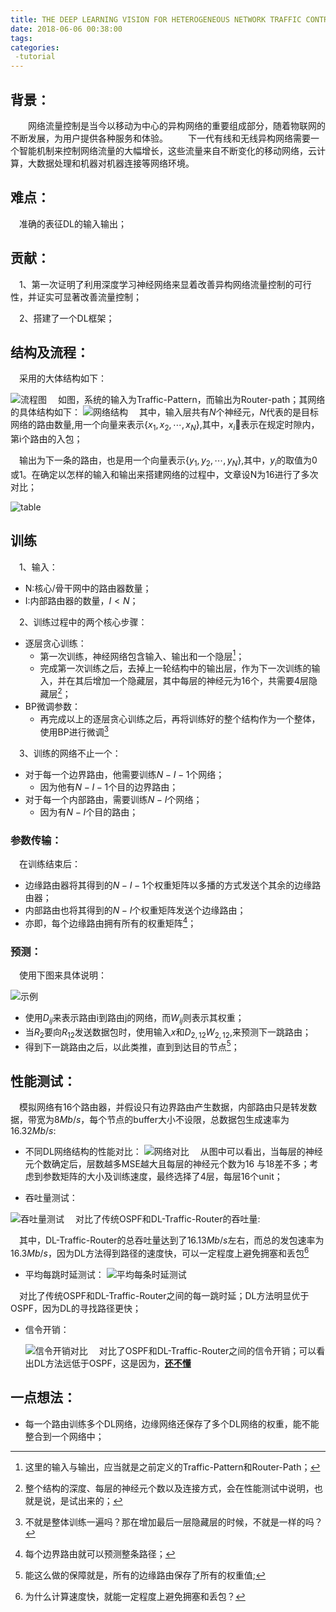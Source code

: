 ```yaml
---
title: THE DEEP LEARNING VISION FOR HETEROGENEOUS NETWORK TRAFFIC CONTROL: PROPOSAL, CHALLENGES, AND FUTURE PERSPECTIVE
date: 2018-06-06 00:38:00
tags:
categories:
 -tutorial
---
```


## 背景：

&emsp;&emsp;网络流量控制是当今以移动为中心的异构网络的重要组成部分，随着物联网的不断发展，为用户提供各种服务和体验。
&emsp;&emsp;下一代有线和无线异构网络需要一个智能机制来控制网络流量的大幅增长，这些流量来自不断变化的移动网络，云计算，大数据处理和机器对机器连接等网络环境。

## 难点：

&emsp;准确的表征DL的输入输出；

## 贡献：

&emsp;1、第一次证明了利用深度学习神经网络来显着改善异构网络流量控制的可行性，并证实可显著改善流量控制；

&emsp;2、搭建了一个DL框架；

## 结构及流程：

&emsp;采用的大体结构如下：

![流程图](https://github.com/albertroger/albertroger.github.io/tree/master/pic/DL-Traffic-Router/DL流程.png)
&emsp;如图，系统的输入为Traffic-Pattern，而输出为Router-path；其网络的具体结构如下：
![网络结构](https://github.com/albertroger/albertroger.github.io/tree/master/pic/DL-Traffic-Router/DL网络结构.png)
&emsp;其中，输入层共有$N$个神经元，$N$代表的是目标网络的路由数量,用一个向量来表示$\lbrace x_1 , x_2, \cdots, x_N \rbrace$,其中，$x_i$表示在规定时隙内，第i个路由的入包；

&emsp;输出为下一条的路由，也是用一个向量表示$\lbrace y_1,y_2,\cdots, y_N \rbrace$,其中，$y_i$的取值为0或1。在确定以怎样的输入和输出来搭建网络的过程中，文章设N为16进行了多次对比；

![table](https://github.com/albertroger/albertroger.github.io/tree/master/pic/DL-Traffic-Router/DL网络输入输出.png)

## 训练

&emsp;1、输入：
- N:核心/骨干网中的路由器数量；
- I:内部路由器的数量，$I<N$；

&emsp;2、训练过程中的两个核心步骤：

- 逐层贪心训练：
  - 第一次训练，神经网络包含输入、输出和一个隐层[^1]；
  - 完成第一次训练之后，去掉上一轮结构中的输出层，作为下一次训练的输入，并在其后增加一个隐藏层，其中每层的神经元为16个，共需要4层隐藏层[^2]；
- BP微调参数：
  - 再完成以上的逐层贪心训练之后，再将训练好的整个结构作为一个整体，使用BP进行微调[^3]

&emsp;3、训练的网络不止一个：

- 对于每一个边界路由，他需要训练$N-I-1$个网络；
  - 因为他有$N-I-1$个目的边界路由；
- 对于每一个内部路由，需要训练$N-I$个网络；
  - 因为有$N-I$个目的路由；

### 参数传输：

&emsp;在训练结束后：

- 边缘路由器将其得到的$N-I-1$个权重矩阵以多播的方式发送个其余的边缘路由器；
- 内部路由也将其得到的$N-I$个权重矩阵发送个边缘路由；
- 亦即，每个边缘路由拥有所有的权重矩阵[^4]；

### 预测：
&emsp;使用下图来具体说明：

![示例](https://github.com/albertroger/albertroger.github.io/tree/master/pic/DL-Traffic-Router/测试示例.png)
- 使用$D_{ij}$来表示路由i到路由j的网络，而$W_{ij}$则表示其权重；
- 当$R_2$要向$R_{12}$发送数据包时，使用输入$x$和$D_{2,12}$$W_{2,12}$,来预测下一跳路由；
- 得到下一跳路由之后，以此类推，直到到达目的节点[^5]；

## 性能测试：
&emsp;模拟网络有16个路由器，并假设只有边界路由产生数据，内部路由只是转发数据，带宽为$8Mb/s$，每个节点的buffer大小不设限，总数据包生成速率为$16.32Mb/s$:

- 不同DL网络结构的性能对比：
  ![网络对比](https://github.com/albertroger/albertroger.github.io/tree/master/pic/DL-Traffic-Router/DL网络结构测试.png)
  &emsp;从图中可以看出，当每层的神经元个数确定后，层数越多MSE越大且每层的神经元个数为16 与18差不多；考虑到参数矩阵的大小及训练速度，最终选择了4层，每层16个unit；

- 吞吐量测试：

![吞吐量测试](https://github.com/albertroger/albertroger.github.io/tree/master/pic/DL-Traffic-Router/DL吞吐量测试.png)
&emsp;对比了传统OSPF和DL-Traffic-Router的吞吐量:

&emsp;其中，DL-Traffic-Router的总吞吐量达到了$16.13Mb/s$左右，而总的发包速率为$16.3Mb/s$，因为DL方法得到路径的速度快，可以一定程度上避免拥塞和丢包[^6]
- 平均每跳时延测试：
![平均每条时延测试](https://github.com/albertroger/albertroger.github.io/tree/master/pic/DL-Traffic-Router/DL每跳时延测试.png)

&emsp;对比了传统OSPF和DL-Traffic-Router之间的每一跳时延；DL方法明显优于OSPF，因为DL的寻找路径更快；

- 信令开销：

  ![信令开销对比](https://github.com/albertroger/albertroger.github.io/tree/master/pic/DL-Traffic-Router/DL信令测试.png)
&emsp;对比了OSPF和DL-Traffic-Router之间的信令开销；可以看出DL方法远低于OSPF，这是因为，**<u>还不懂</u>**

## 一点想法：
- 每一个路由训练多个DL网络，边缘网络还保存了多个DL网络的权重，能不能整合到一个网络中；























[^1]: 这里的输入与输出，应当就是之前定义的Traffic-Pattern和Router-Path；
[^2]: 整个结构的深度、每层的神经元个数以及连接方式，会在性能测试中说明，也就是说，是试出来的；
[^3]: 不就是整体训练一遍吗？那在增加最后一层隐藏层的时候，不就是一样的吗？
[^4]: 每个边界路由就可以预测整条路径；
[^5]: 能这么做的保障就是，所有的边缘路由保存了所有的权重值;
[^6]: 为什么计算速度快，就能一定程度上避免拥塞和丢包？


